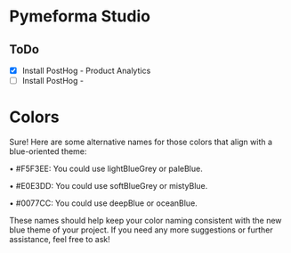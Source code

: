 # Pymeforma Studio

## ToDo

- [x] Install PostHog - Product Analytics
- [ ] Install PostHog -

# Colors

Sure! Here are some alternative names for those colors that align with a blue-oriented theme:

• #F5F3EE: You could use lightBlueGrey or paleBlue.

• #E0E3DD: You could use softBlueGrey or mistyBlue.

• #0077CC: You could use deepBlue or oceanBlue.

These names should help keep your color naming consistent with the new blue theme of your project. If you need any more suggestions or further assistance, feel free to ask!

